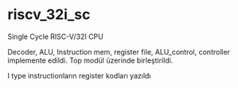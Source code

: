 # riscv_32i_sc
Single Cycle RISC-V/32I CPU

Decoder, ALU, Instruction mem, register file, ALU_control, controller implemente edildi.
Top modül üzerinde birleştirildi.


I type instructionların register kodları yazıldı